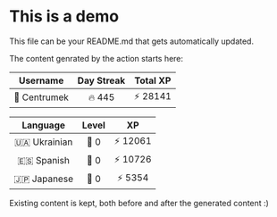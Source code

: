 # This is a demo

This file can be your README.md that gets automatically updated.

The content genrated by the action starts here:

<!--START_SECTION:duolingoStats-->
<!-- Automatically generated with https://github.com/centrumek/duolingo-readme-stats-->

| Username | Day Streak | Total XP |
|:---:|:---:|:---:|
| 👤 Centrumek | 🔥 445 | ⚡ 28141 |

| Language | Level | XP |
|:---:|:---:|:---:|
| 🇺🇦 Ukrainian | 👑 0 | ⚡ 12061 |
| 🇪🇸 Spanish | 👑 0 | ⚡ 10726 |
| 🇯🇵 Japanese | 👑 0 | ⚡ 5354 |

<!--END_SECTION:duolingoStats-->

Existing content is kept, both before and after the generated content :)